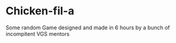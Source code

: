 # Chicken-fil-a

Some random Game designed and  made in 6 hours by a bunch of incompitent VGS mentors
